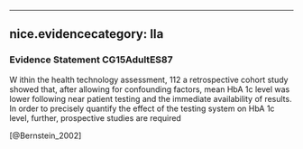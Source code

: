 
---
nice.evidencecategory: IIa
---

### Evidence Statement CG15AdultES87
W ithin the health technology assessment, 112 a retrospective cohort study showed that, after allowing for confounding factors, mean HbA 1c level was lower following near patient testing and the immediate availability of results. In order to precisely quantify the effect of the testing system on HbA 1c level, further, prospective studies are required

[@Bernstein_2002]

